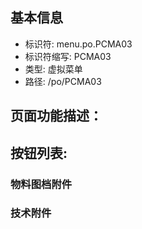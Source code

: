 
## 基本信息

- 标识符: menu.po.PCMA03
- 标识符缩写: PCMA03
- 类型: 虚拟菜单
- 路径: /po/PCMA03

## 页面功能描述：





## 按钮列表:


### 物料图档附件



### 技术附件


